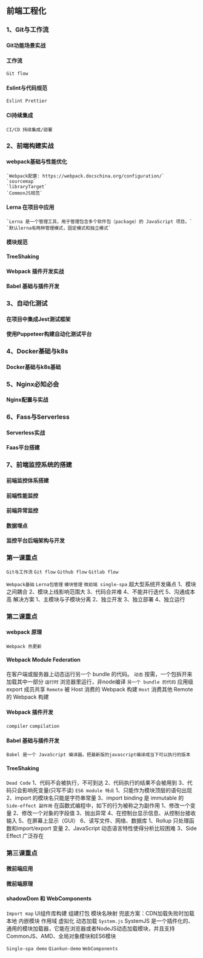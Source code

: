 ## 前端工程化

### 1、Git与工作流
  #### Git功能场景实战
  #### 工作流
    Git flow
  #### Eslint与代码规范
    Eslint Prettier
  #### CI持续集成
    CI/CD 持续集成/部署
### 2、前端构建实战
  #### webpack基础与性能优化
    `Webpack配置: https://webpack.docschina.org/configuration/`
    `sourcemap`
    `libraryTarget`
    `CommonJS规范`
  #### Lerna 在项目中应用
    `Lerna 是一个管理工具，用于管理包含多个软件包（package）的 JavaScript 项目。`
    `默认lerna有两种管理模式，固定模式和独立模式`
  #### 模块规范
  #### TreeShaking
  #### Webpack 插件开发实战
  #### Babel 基础与插件开发
### 3、自动化测试
  #### 在项目中集成Jest测试框架
  #### 使用Puppeteer构建自动化测试平台
### 4、Docker基础与k8s
  #### Docker基础与k8s基础
### 5、Nginx必知必会
  #### Nginx配置与实战
### 6、Fass与Serverless
  #### Serverless实战
  #### Faas平台搭建
### 7、前端监控系统的搭建
  #### 前端监控体系搭建
  #### 前端性能监控
  #### 前端异常监控
  #### 数据埋点
  #### 监控平台后端架构与开发

### 第一课重点
  `Git与工作流`
    `Git flow`
    `Github flow`
    `Gitlab flow`
    
  `Webpack基础`
  `Lerna包管理`
    `模块管理`
  `微前端 single-spa`
    超大型系统开发痛点
      1、模块之间耦合
      2、模块上线影响范围大
      3、代码合并难
      4、不能并行迭代
      5、沟通成本高
    解决方案
      1、主模块与子模块分离
      2、独立开发
      3、独立部署
      4、独立运行

### 第二课重点
  #### webpack 原理
    Webpack 热更新
  #### Webpack Module Federation
  在客户端或服务器上动态运行另一个 bundle 的代码。
  `动态` 按需，一个包拆开来加载其中一部分
  `运行时` 浏览器里运行，非node编译
  `另一个 bundle 的代码` 应用级 export 成员共享
  `Remote` 被 Host 消费的 Webpack 构建
  `Host` 消费其他 Remote 的 Webpack 构建
  #### Webpack 插件开发
  `compiler`
  `compilation`
  #### Babel 基础与插件开发
  `Babel 是一个 JavaScript 编译器。把最新版的javascript编译成当下可以执行的版本`
  #### TreeShaking
  `Dead Code`
    1、代码不会被执行，不可到达
    2、代码执行的结果不会被用到
    3、代码只会影响死变量(只写不读)
  `ES6 module 特点`
    1、只能作为模块顶层的语句出现
    2、import 的模块名只能是字符串常量
    3、import binding 是 immutable 的
  `Side-effect 副作用`
    在函数式编程中，如下的行为被称之为副作用
    1、修改一个变量
    2、修改一个对象的字段值
    3、抛出异常
    4、在控制台显示信息、从控制台接收输入
    5、在屏幕上显示（GUI）
    6、读写文件、网络、数据库
  1、Rollup 只处理函数和import/export 变量
  2、JavaScript 动态语言特性使得分析比较困难
  3、Side Effect 广泛存在

### 第三课重点
  #### 微前端应用
  #### 微前端原理
  #### shadowDom 和 WebComponents
  `Import map`
    UI组件库构建 组建打包
    模块名映射
    兜底方案：CDN加载失败时加载本地
    内嵌模块
    作用域
    虚拟化
    动态加载
  `System.js`
    SystemJS 是一个插件化的、通用的模块加载器，它能在浏览器或者NodeJS动态加载模块，并且支持 CommonJS、AMD、全局对象模块和ES6模块

  `Single-spa demo`
  `Qiankun-demo`
  `WebComponents`